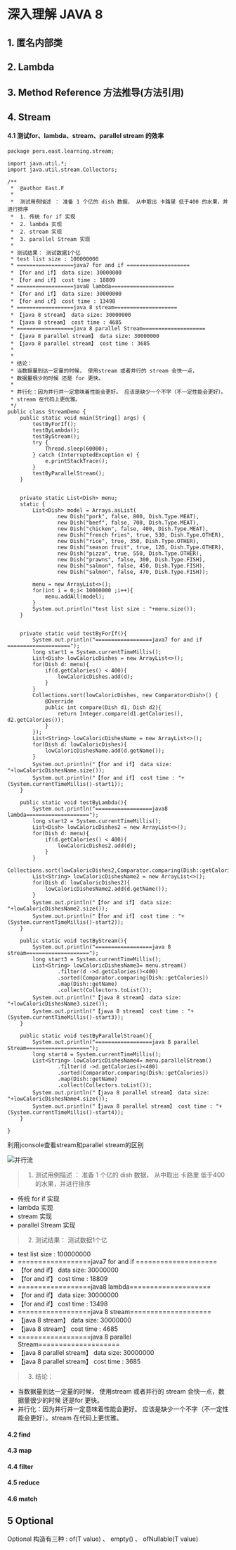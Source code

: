# 深入理解 JAVA 8


## 1. 匿名内部类

## 2. Lambda

## 3. Method Reference 方法推导(方法引用)


## 4. Stream

#### 4.1 测试for、lambda、stream、parallel stream 的效率


```
package pers.east.learning.stream;

import java.util.*;
import java.util.stream.Collectors;

/**
 *  @author East.F
 *
 *  测试用例描述 ： 准备 1 个亿的 dish 数据， 从中取出 卡路里 低于400 的水果，并进行排序
 *  1. 传统 for if 实现
 *  2. lambda 实现
 *  2. stream 实现
 *  3. parallel Stream 实现
 *
 * 测试结果： 测试数据1个亿
 * test list size : 100000000
 * ==================java7 for and if ====================
 * 【for and if】 data size: 30000000
 * 【for and if】 cost time : 18809
 * ==================java8 lambda====================
 * 【for and if】 data size: 30000000
 * 【for and if】 cost time : 13498
 * ==================java 8 stream====================
 * 【java 8 stream】 data size: 30000000
 * 【java 8 stream】 cost time : 4685
 * ==================java 8 parallel Stream====================
 * 【java 8 parallel stream】 data size: 30000000
 * 【java 8 parallel stream】 cost time : 3685
 *
 *
 * 结论：
 * 当数据量到达一定量的时候， 使用stream 或者并行的 stream 会快一点，
 * 数据量很少的时候 还是 for 更快。
 *
 * 并行化：因为并行并一定意味着性能会更好。 应该是缺少一个不字（不一定性能会更好）。
 * stream 在代码上更优雅。
 */
public class StreamDemo {
    public static void main(String[] args) {
        testByForIf();
        testByLambda();
        testByStream();
        try {
            Thread.sleep(60000);
        } catch (InterruptedException e) {
            e.printStackTrace();
        }
        testByParallelStream();
    }


    private static List<Dish> menu;
    static {
        List<Dish> model = Arrays.asList(
                new Dish("pork", false, 800, Dish.Type.MEAT),
                new Dish("beef", false, 700, Dish.Type.MEAT),
                new Dish("chicken", false, 400, Dish.Type.MEAT),
                new Dish("french fries", true, 530, Dish.Type.OTHER),
                new Dish("rice", true, 350, Dish.Type.OTHER),
                new Dish("season fruit", true, 120, Dish.Type.OTHER),
                new Dish("pizza", true, 550, Dish.Type.OTHER),
                new Dish("prawns", false, 300, Dish.Type.FISH),
                new Dish("salmon", false, 450, Dish.Type.FISH),
                new Dish("salmon", false, 470, Dish.Type.FISH));

        menu = new ArrayList<>();
        for(int i = 0;i< 10000000 ;i++){
            menu.addAll(model);
        }
        System.out.println("test list size : "+menu.size());
    }


    private static void testByForIf(){
        System.out.println("==================java7 for and if ====================");
        long start1 = System.currentTimeMillis();
        List<Dish> lowCaloricDishes = new ArrayList<>();
        for(Dish d: menu){
            if(d.getCalories() < 400){
                lowCaloricDishes.add(d);
            }
        }
        Collections.sort(lowCaloricDishes, new Comparator<Dish>() {
            @Override
            public int compare(Dish d1, Dish d2){
                return Integer.compare(d1.getCalories(), d2.getCalories());
            }
        });
        List<String> lowCaloricDishesName = new ArrayList<>();
        for(Dish d: lowCaloricDishes){
            lowCaloricDishesName.add(d.getName());
        }
        System.out.println("【for and if】 data size: "+lowCaloricDishesName.size());
        System.out.println("【for and if】 cost time : "+(System.currentTimeMillis()-start1));
    }

    public static void testByLambda(){
        System.out.println("==================java8 lambda====================");
        long start2 = System.currentTimeMillis();
        List<Dish> lowCaloricDishes2 = new ArrayList<>();
        for(Dish d: menu){
            if(d.getCalories() < 400){
                lowCaloricDishes2.add(d);
            }
        }
        Collections.sort(lowCaloricDishes2,Comparator.comparing(Dish::getCalories));
        List<String> lowCaloricDishesName2 = new ArrayList<>();
        for(Dish d: lowCaloricDishes2){
            lowCaloricDishesName2.add(d.getName());
        }
        System.out.println("【for and if】 data size: "+lowCaloricDishesName2.size());
        System.out.println("【for and if】 cost time : "+(System.currentTimeMillis()-start2));
    }

    public static void testByStream(){
        System.out.println("==================java 8 stream====================");
        long start3 = System.currentTimeMillis();
        List<String> lowCaloricDishesName3= menu.stream()
                .filter(d ->d.getCalories()<400)
                .sorted(Comparator.comparing(Dish::getCalories))
                .map(Dish::getName)
                .collect(Collectors.toList());
        System.out.println("【java 8 stream】 data size: "+lowCaloricDishesName3.size());
        System.out.println("【java 8 stream】 cost time : "+(System.currentTimeMillis()-start3));
    }

    public static void testByParallelStream(){
        System.out.println("==================java 8 parallel Stream====================");
        long start4 = System.currentTimeMillis();
        List<String> lowCaloricDishesName4= menu.parallelStream()
                .filter(d ->d.getCalories()<400)
                .sorted(Comparator.comparing(Dish::getCalories))
                .map(Dish::getName)
                .collect(Collectors.toList());
        System.out.println("【java 8 parallel stream】 data size: "+lowCaloricDishesName4.size());
        System.out.println("【java 8 parallel stream】 cost time : "+(System.currentTimeMillis()-start4));
    }

}

```

利用jconsole查看stream和parallel stream的区别

![并行流](img/parallelstream.png)

> 1. 测试用例描述 ： 准备 1 个亿的 dish 数据， 从中取出 卡路里 低于400 的水果，并进行排序
 *  传统 for if 实现
 *  lambda 实现
 *  stream 实现
 *  parallel Stream 实现

>2. 测试结果： 测试数据1个亿
 * test list size : 100000000
 * ==================java7 for and if ====================
 * 【for and if】 data size: 30000000
 * 【for and if】 cost time : 18809
 *  ==================java8 lambda====================
 * 【for and if】 data size: 30000000
 * 【for and if】 cost time : 13498
 * ==================java 8 stream====================
 * 【java 8 stream】 data size: 30000000
 * 【java 8 stream】 cost time : 4685
 * ==================java 8 parallel Stream====================
 * 【java 8 parallel stream】 data size: 30000000
 * 【java 8 parallel stream】 cost time : 3685

>3. 结论：
* 当数据量到达一定量的时候， 使用stream 或者并行的 stream 会快一点，数据量很少的时候 还是for 更快。
* 并行化：因为并行并一定意味着性能会更好。 应该是缺少一个不字（不一定性能会更好）。stream 在代码上更优雅。

#### 4.2 find

#### 4.3 map

#### 4.4 filter

#### 4.5 reduce

#### 4.6 match

## 5 Optional

Optional 构造有三种 : of(T value) 、 empty() 、  ofNullable(T value)


